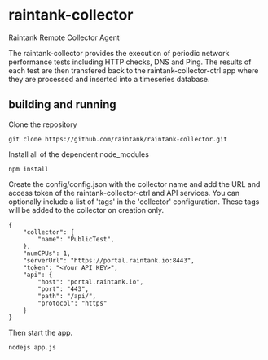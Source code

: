 # raintank-collector
Raintank Remote Collector Agent

The raintank-collector provides the execution of periodic network performance tests including HTTP checks, DNS and Ping.
The results of each test are then transfered back to the raintank-collector-ctrl app where they are processed and inserted into a timeseries database.

## building and running

Clone the repository
```
git clone https://github.com/raintank/raintank-collector.git
```

Install all of the dependent node_modules

```
npm install
```

Create the config/config.json with the collector name and add the URL and access token of the raintank-collector-ctrl and API services.
You can optionally include a list of 'tags' in the 'collector' configuration.  These tags will be added to the collector on creation only.
```
{
	"collector": {
		"name": "PublicTest",
	},
	"numCPUs": 1,
	"serverUrl": "https://portal.raintank.io:8443",
	"token": "<Your API KEY>",
	"api": {
		"host": "portal.raintank.io",
		"port": "443",
		"path": "/api/",
		"protocol": "https"
	}
}
```

Then start the app.

```
nodejs app.js
```
